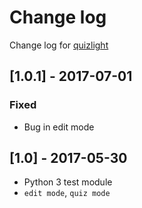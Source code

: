 # Change log
Change log for [quizlight](https://github.com/dogoncouch/quizlight)

## [1.0.1] - 2017-07-01
### Fixed
- Bug in edit mode

## [1.0] - 2017-05-30
- Python 3 test module
- `edit mode`, `quiz mode`
